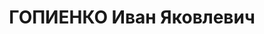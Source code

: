 ---
title: ГОПИЕНКО Иван Яковлевич
description: "1899 р. н., с. Нова-Квасниківка, АРСР, прож. м. Жмеринка, українець,\
  \ із військовослужбовців, освіта вища, чл. ВКП(б), військовий комендант ст. Жмеринка,\
  \ одруж. \n  Арешт. 02.09.1937. Звинувач. за ст. 54-1 \"б\", 8, 11 КК УРСР. За вироком\
  \ ВК Верховного суду СРСР розстріляний 20.11.1937. \n  Реабіл. 15.08.1957."
---